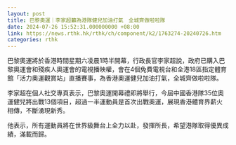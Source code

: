```yaml
---
layout: post
title: 巴黎奧運｜李家超籲為港隊健兒加油打氣　全城齊做啦啦隊
date: 2024-07-26 15:52:31.000000000 +08:00
link: https://news.rthk.hk/rthk/ch/component/k2/1763274-20240726.htm
categories: rthk
---
```


巴黎奧運將於香港時間星期六凌晨1時半開幕，行政長官李家超說，政府已購入巴黎奧運會和殘疾人奧運會的電視播映權，會在4個免費電視台和全港18區指定體育館「活力奧運觀賞站」直播賽事，為香港奧運健兒加油打氣，全城齊做啦啦隊。

李家超在個人社交專頁表示，巴黎奧運開幕禮即將舉行，今屆中國香港隊35位奧運健兒將出戰13個項目，超過一半運動員是首次出戰奧運，展現香港體育界薪火相傳，不斷湧現新秀。

他表示，所有運動員將在世界級舞台上全力以赴，發揮所長，希望港隊取得優異成績，滿載而歸。
